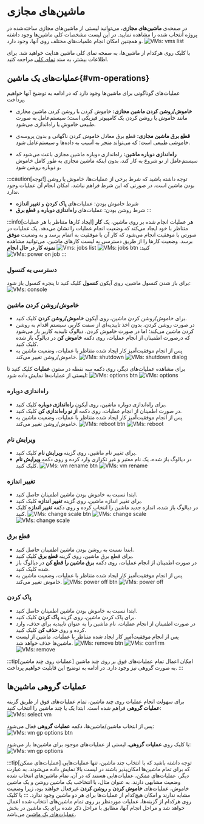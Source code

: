 # ماشین‌های مجازی‌

در صفحه‌ی **ماشین‌های مجازی**، می‌توانید لیستی از ماشین‌های مجازی ساخته‌شده در پروژه انتخاب شده را مشاهده نمایید. در این لیست مشخصات کلی ماشین‌ها وجود داشته و همچنین امکان انجام علمیات‌های مختلف روی آنها، وجود دارد.
![VMs: vms list](vms-list.png)

با کلیک روی هرکدام از ماشین‌ها، به صفحه نمای کلی ماشین هدایت خواهید شد. برای اطلاعات بیشتر، به سند [نمای کلی](../vm#overview) مراجعه کنید.

## عملیات‌های یک ماشین{#vm-operations}

عملیات‌های گوناگونی برای ماشین‌ها وجود دارد که در ادامه به توضیح آنها خواهیم پرداخت.

- **خاموش/روشن کردن ماشین مجازی:** خاموش کردن یا روشن کردن ماشین مجازی مانند خاموش یا روشن کردن یک کامپیوتر فیزیکی است؛ سیستم‌عامل به صورت طبیعی خاموش یا راه‌اندازی می‌شود.

- **قطع برق ماشین مجازی:** قطع برق معادل خاموش کردن ناگهانی و بدون پروسه‌ی خاموشی طبیعی است؛ که می‌تواند منجر به آسیب به داده‌ها و سیستم‌عامل شود.

- **راه‌اندازی دوباره ماشین:** راه‌اندازی دوباره ماشین مجازی باعث می‌شود که سیستم‌عامل از نو شروع به کار کند، بدون اینکه ماشین مجازی به طور کامل خاموش و دوباره روشن شود.

:::caution[توجه!]
توجه داشته باشید که شرط برخی از عملیات‌ها، خاموش یا روشن بودن ماشین است. در صورتی که این شرط فراهم نباشد، امکان انجام آن عملیات وجود ندارد.

- شرط خاموش بودن: عملیات‌های **پاک کردن** و **تغییر اندازه**
- شرط روشن بودن: عملیات‌های **راه‌اندازی دوباره** و **قطع برق**
  :::

:::info[ایجاد کارها متناظر با هر عملیات]
هر عملیات انجام شده بر روی ماشین، یک **کار** متناظر با خود ایجاد می‌کند که وضعیت انجام عملیات را نشان می‌دهد. یک عملیات در صورتی با موفقیت انجام می‌شود که کار آن با موفقیت به اتمام برسد و به وضعیت **موفق** برسد. وضعیت کارها را از طریق دسترسی به لیست کارهای ماشین، می‌توانید مشاهده کنید:
![VMs: jobs btn](vm-jobs-btn.png)
![Vms: jobs list](vm-jobs.png)
**نمونه کار در حال انجام**
![VMs: power on job](power-on-job.png)
:::

### دسترسی به کنسول

برای باز شدن کنسول ماشین، روی آیکون **کنسول** کلیک کنید تا پنجره کنسول باز شود:
![VMs: console](vm-console.png)

### خاموش/روشن کردن ماشین

- برای خاموش/روشن کردن ماشین، روی آیکون **خاموش/روشن کردن** کلیک کنید.
- در صورت روشن کردن، بدون اخذ تاییدیه‌ای از سمت کاربر، سیستم اقدام به روشن کردن ماشین می‌کند؛ اما در صورت خاموش کردن، دیالوگ تاییدیه کاربر باز می‌شود که درصورت اطمینان از انجام عملیات، روی دکمه **خاموش کن** در دیالوگ باز شده کلیک کنید.
- پس از انجام موفقیت‌آمیز کار ایجاد شده متناظر با عملیات، وضعیت ماشین به خاموش/روشن تغییر می‌کند.
  ![VMs: shutdown](vm-shutdown-btn.png)
  ![VMs: shutdown dialog](vm-shutdown.png)

برای مشاهده عملیات‌های دیگر، روی دکمه سه نقطه در ستون **عملیات** کلیک کنید تا لیستی از عملیات‌ها نمایش داده شود:
![VMs: options btn](vm-options.png)
![VMs: options](vm-options-list.png)

### راه‌اندازی دوباره

- برای راه‌اندازی دوباره ماشین، روی آیکون **راه‌اندازی دوباره** کلیک کنید.
- در صورت اطمینان از انجام عملیات، روی دکمه **از نو راه‌اندازی کن** کلیک کنید.
- پس از انجام موفقیت‌آمیز کار ایجاد شده متناظر با عملیات، وضعیت ماشین به خاموش/روشن تغییر می‌کند.
  ![VMs: reboot btn](vm-reboot-btn.png)
  ![VMs: reboot](vm-reboot.png)

### ویرایش نام

- برای تغییر نام ماشین، روی گزینه **ویرایش نام** کلیک کنید.
- در دیالوگ باز شده، یک نام معتبر و غیر تکراری وارد کرده و روی دکمه **ویرایش نام** کلیک کنید.
  ![VMs: vm rename btn](vm-rename-btn.png)
  ![VMs: vm rename](vm-rename.png)

### تغییر اندازه

- ابتدا نسبت به خاموش بودن ماشین اطمینان حاصل کنید.
- برای تغییر اندازه ماشین، روی گزینه **تغییر اندازه** کلیک کنید.
- در دیالوگ باز شده، اندازه جدید ماشین را انتخاب کرده و روی دکمه **تغییر اندازه** کلیک کنید.
  ![VMs: change scale btn](vm-change-scale-btn.png)
  ![VMs: change scale](vm-resources-list.png)
  ![VMs: change scale](vm-change-scale.png)

### قطع برق

- ابتدا نسبت به روشن بودن ماشین اطمینان حاصل کنید.
- برای قطع برق ماشین، روی گزینه **قطع برق** کلیک کنید.
- در صورت اطمینان از انجام عملیات، روی دکمه **برق ماشین را قطع کن** در دیالوگ باز شده کلیک کنید.
- پس از انجام موفقیت‌آمیز کار ایجاد شده متناظر با عملیات، وضعیت ماشین به خاموش تغییر می‌کند.
  ![VMs: power off btn](vm-power-off-btn.png)
  ![VMs: power off](vm-power-off.png)

### پاک کردن

- ابتدا نسبت به خاموش بودن ماشین اطمینان حاصل کنید.
- برای پاک کردن ماشین، روی گزینه **پاک کردن** کلیک کنید.
- در صورت اطمینان از انجام عملیات، نام ماشین را به عنوان تاییدیه برای حذف، وارد کرده و روی **حذف کن** کلیک کنید.
- پس از انجام موفقیت‌آمیز کار ایجاد شده متناظر با عملیات، ماشین از لیست ماشین‌ها حذف خواهد شد.
  ![VMs: remove btn](vm-remove-btn.png)
  ![VMs: confirm](vm-remove-confirmation-phrase.png)
  ![VMs: remove](vm-remove.png)

:::tip[عملیات‌ روی چند ماشین]
امکان اعمال تمام عملیات‌های فوق بر روی چند ماشین به صورت گروهی نیز وجود دارد. در ادامه به توضیح این قابلیت خواهیم پرداخت.
:::

## عملیات گروهی ماشین‌ها

برای سهولت انجام عملیات روی چند ماشین، تمام عملیات‌های فوق از طریق گزینه **عملیات گروهی** فراهم شده است. ابتدا یک یا چند ماشین را انتخاب کنید:
![VMs: select vm](select-vm-icon.png)

پس از انتخاب ماشین/ماشین‌ها، دکمه **عملیات گروهی** فعال می‌شود:
![VMs: vm gp options btn](vm-gp-options-btn.png)

با کلیک روی **عملیات گروهی**، لیستی از عملیات‌های موجود برای ماشین‌ها باز می‌شود:
![VMs: vm gp options](vm-gp-options.png)

:::tip[عملیات‌های ممکن]
توجه داشته باشید که با انتخاب چند ماشین، تنها عملیات‌هایی که برای تمام ماشین‌ها امکان‌پذیر باشند در لیست بالا نمایش داده می‌شوند. به عبارت دیگر، عملیات‌های ممکن، عملیات‌هایی هستند که در آن، تمام ماشین‌های انتخاب شده وضعیت مشابهی دارند. به عنوان مثال، با انتخاخب یک ماشین روشن و یک ماشین خاموش، عملیات‌های **خاموش کردن** و **روشن کردن** غیرفعال خواهند بود، زیرا وضعیت مشابه ندارند و امکان هیچ‌کدام از عملیات‌ها برای هر دو ماشین وجود ندارد.
:::
با کلیک روی هرکدام از گزینه‌ها، عملیات موردنظر بر روی تمام ماشین‌های انتخاب شده اعمال خواهد شد و مراحل انجام آنها، مطابق با مراحل ذکر شده برای یک ماشین در بخش [عملیات‌های یک ماشین](#vm-operations) می‌باشد.
